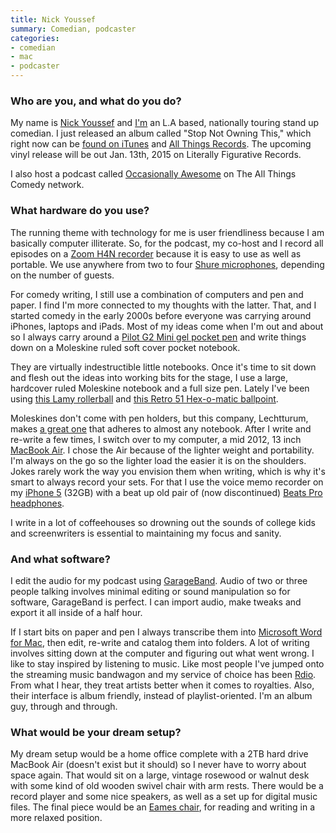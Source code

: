 ```yaml
---
title: Nick Youssef
summary: Comedian, podcaster
categories:
- comedian
- mac
- podcaster
---
```


### Who are you, and what do you do?

My name is [Nick Youssef](http://nickyoussef.com/ "Nick's website.") and [I'm](http://www.twitter.com/nickyoussef/ "Nick's Twitter account.") an L.A based, nationally touring stand up comedian. I just released an album called "Stop Not Owning This," which right now can be [found on iTunes](https://itunes.apple.com/us/album/nick-youssef-stop-not-owning/id904091590 "Nick's album on iTunes.") and [All Things Records](http://www.allthingsrecords.com/nick-youssef-stop-not-owning-this "Nick's album on All Things Records."). The upcoming vinyl release will be out Jan. 13th, 2015 on Literally Figurative Records.

I also host a podcast called [Occasionally Awesome](http://allthingscomedy.com/channels/33/occasionally-awesome "Nick's podcast.") on The All Things Comedy network.

### What hardware do you use?

The running theme with technology for me is user friendliness because I am basically computer illiterate. So, for the podcast, my co-host and I record all episodes on a [Zoom H4N recorder][h4n] because it is easy to use as well as portable. We use anywhere from two to four [Shure microphones][sm48], depending on the number of guests.

For comedy writing, I still use a combination of computers and pen and paper. I find I'm more connected to my thoughts with the latter. That, and I started comedy in the early 2000s before everyone was carrying around iPhones, laptops and iPads. Most of my ideas come when I'm out and about so I always carry around a [Pilot G2 Mini gel pocket pen][g2-mini] and write things down on a Moleskine ruled soft cover pocket notebook.

They are virtually indestructible little notebooks. Once it's time to sit down and flesh out the ideas into working bits for the stage, I use a large, hardcover ruled Moleskine notebook and a full size pen. Lately I've been using [this Lamy rollerball][swift] and [this Retro 51 Hex-o-matic ballpoint][hex-o-matic].

Moleskines don't come with pen holders, but this company, Lechtturum, makes [a great one][pen-loop] that adheres to almost any notebook. After I write and re-write a few times, I switch over to my computer, a mid 2012, 13 inch [MacBook Air][macbook-air]. I chose the Air because of the lighter weight and portability. I'm always on the go so the lighter load the easier it is on the shoulders. Jokes rarely work the way you envision them when writing, which is why it's smart to always record your sets. For that I use the voice memo recorder on my [iPhone 5][iphone-5] (32GB) with a beat up old pair of (now discontinued) [Beats Pro headphones][detox-pro].

I write in a lot of coffeehouses so drowning out the sounds of college kids and screenwriters is essential to maintaining my focus and sanity.

### And what software?

I edit the audio for my podcast using [GarageBand][]. Audio of two or three people talking involves minimal editing or sound manipulation so for software, GarageBand is perfect. I can import audio, make tweaks and export it all inside of a half hour.

If I start bits on paper and pen I always transcribe them into [Microsoft Word for Mac][word], then edit, re-write and catalog them into folders. A lot of writing involves sitting down at the computer and figuring out what went wrong. I like to stay inspired by listening to music. Like most people I've jumped onto the streaming music bandwagon and my service of choice has been [Rdio][]. From what I hear, they treat artists better when it comes to royalties. Also, their interface is album friendly, instead of playlist-oriented. I'm an album guy, through and through.

### What would be your dream setup?

My dream setup would be a home office complete with a 2TB hard drive MacBook Air (doesn't exist but it should) so I never have to worry about space again. That would sit on a large, vintage rosewood or walnut desk with some kind of old wooden swivel chair with arm rests. There would be a record player and some nice speakers, as well as a set up for digital music files. The final piece would be an [Eames chair][eames-lounge-chair], for reading and writing in a more relaxed position.

[detox-pro]: http://www.musiciansfriend.com/pro-audio/monster-beats-pro-special-edition-detox-professional-headphones "A pair of headphones."
[eames-lounge-chair]: http://www.hermanmiller.com/products/seating/lounge-seating/eames-lounge-chair-and-ottoman.html "A chair."
[g2-mini]: http://pilotpen.us/categories/gel-ink-pens/g2-mini/ "A gel ink pen."
[h4n]: https://www.zoom.co.jp/english/products/h4n/ "A digital audio recorder."
[hex-o-matic]: http://www.retro51.com/fwi_tor_hexomatic.html "A combination ballpoint pen and pencil."
[iphone-5]: https://en.wikipedia.org/wiki/IPhone_5 "A smartphone."
[macbook-air]: https://www.apple.com/macbook-air/ "A very thin laptop."
[pen-loop]: http://www.leuchtturm1917.com/en/content/pen-loop "A loop for attaching a pen to a notebook."
[sm48]: http://www.shure.com/americas/products/microphones/sm/sm48-vocal-microphone "A microphone."
[swift]: https://www.lamyusa.com/us_en/rollerball-pen-lamy-swift.html "A rollerball pen."
[garageband]: https://www.apple.com/mac/garageband/ "An audio recording and editing tool for the Mac."
[rdio]: http://www.rdio.com/home/en-us/ "A music streaming service."
[word]: https://products.office.com/en-us/word "A document editor."
